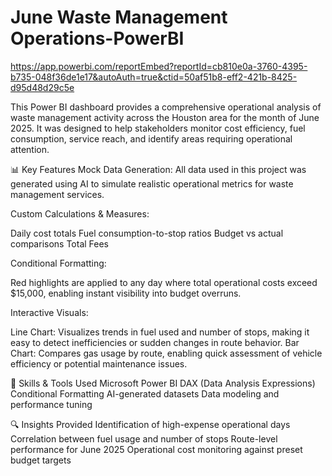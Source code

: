 # June Waste Management Operations-PowerBI

https://app.powerbi.com/reportEmbed?reportId=cb810e0a-3760-4395-b735-048f36de1e17&autoAuth=true&ctid=50af51b8-eff2-421b-8425-d95d48d29c5e

This Power BI dashboard provides a comprehensive operational analysis of waste management activity across the Houston area for the month of June 2025. It was designed to help stakeholders monitor cost efficiency, fuel consumption, service reach, and identify areas requiring operational attention.

📊 Key Features
Mock Data Generation:
All data used in this project was generated using AI to simulate realistic operational metrics for waste management services.

Custom Calculations & Measures:

Daily cost totals
Fuel consumption-to-stop ratios
Budget vs actual comparisons
Total Fees

Conditional Formatting:

Red highlights are applied to any day where total operational costs exceed $15,000, enabling instant visibility into budget overruns.

Interactive Visuals:

Line Chart: Visualizes trends in fuel used and number of stops, making it easy to detect inefficiencies or sudden changes in route behavior.
Bar Chart: Compares gas usage by route, enabling quick assessment of vehicle efficiency or potential maintenance issues.

🧠 Skills & Tools Used
Microsoft Power BI
DAX (Data Analysis Expressions)
Conditional Formatting
AI-generated datasets
Data modeling and performance tuning

🔍 Insights Provided
Identification of high-expense operational days
Correlation between fuel usage and number of stops
Route-level performance for June 2025
Operational cost monitoring against preset budget targets



